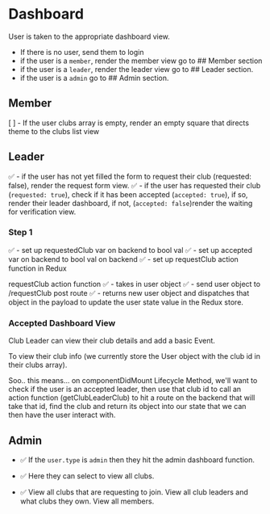 <!-- Dashboard.md docs -->

# Dashboard

User is taken to the appropriate dashboard view.

- If there is no user, send them to login
- if the user is a `member`, render the member view go to ## Member section
- if the user is a `leader`, render the leader view go to ## Leader section.
- if the user is a `admin` go to  ## Admin section.

## Member
  [ ]  - If the user clubs array is empty, render an empty square that directs theme to the clubs list view

## Leader

✅ - if the user has not yet filled the form to request their club (requested: false), render the request form view.
✅ - if the user has requested their club (`requested: true`), check if it has been accepted (`accepted: true`), if so, render their leader dashboard, if not, (`accepted: false`)render the waiting for verification view.

### Step 1

✅ - set up requestedClub var on backend to bool val
✅ - set up accepted var on backend to bool val on backend
✅ - set up requestClub action function in Redux

requestClub action function
    ✅ - takes in user object
    ✅ - send user object to /requestClub post route
    ✅ - returns new user object and dispatches that object in the payload to update the user state value in the Redux store.

### Accepted Dashboard View

Club Leader can view their club details and add a basic Event.

To view their club info (we currently store the User object with the club id in their clubs array).

Soo.. this means... on componentDidMount Lifecycle Method, we'll want to check if the user is an accepted leader, then use that club id to call an action function (getClubLeaderClub) to hit a route on the backend that will take that id, find the club and return its object into our state that we can then have the user interact with.


## Admin

- ✅ If the `user.type` is `admin` then they hit the admin dashboard function.

- ✅ Here they can select to view all clubs.
- ✅ View all clubs that are requesting to join.
View all club leaders and what clubs they own.
View all members.
